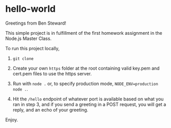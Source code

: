 # hello-world
Greetings from Ben Steward!

This simple project is in fulfillment of the first homework assignment in the Node.js Master Class.

To run this project locally, 

1. `git clone`

2. Create your own `https` folder at the root containing valid key.pem and cert.pem files to use the https server.

3. Run with `node .` or, to specify production mode, `NODE_ENV=production node .`.

4. Hit the `/hello` endpoint of whatever port is available based on what you ran in step 3, and if you send a greeting in a POST request, you will get a reply, and an echo of your greeting.

Enjoy.
